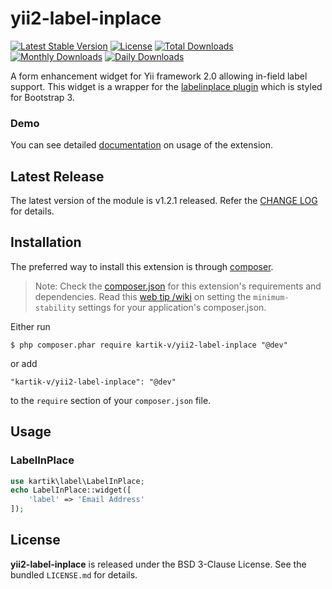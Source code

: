 yii2-label-inplace
=================

[![Latest Stable Version](https://poser.pugx.org/kartik-v/yii2-label-inplace/v/stable)](https://packagist.org/packages/kartik-v/yii2-label-inplace)
[![License](https://poser.pugx.org/kartik-v/yii2-label-inplace/license)](https://packagist.org/packages/kartik-v/yii2-label-inplace)
[![Total Downloads](https://poser.pugx.org/kartik-v/yii2-label-inplace/downloads)](https://packagist.org/packages/kartik-v/yii2-label-inplace)
[![Monthly Downloads](https://poser.pugx.org/kartik-v/yii2-label-inplace/d/monthly)](https://packagist.org/packages/kartik-v/yii2-label-inplace)
[![Daily Downloads](https://poser.pugx.org/kartik-v/yii2-label-inplace/d/daily)](https://packagist.org/packages/kartik-v/yii2-label-inplace)

A form enhancement widget for Yii framework 2.0 allowing in-field label support. This widget is a wrapper for the 
[labelinplace plugin](https://github.com/andreapace/labelinplace) which is styled for Bootstrap 3. 

### Demo
You can see detailed [documentation](http://demos.krajee.com/label-inplace) on usage of the extension.

## Latest Release
The latest version of the module is v1.2.1 released. Refer the [CHANGE LOG](https://github.com/kartik-v/yii2-label-inplace/blob/master/CHANGE.md) for details.

## Installation

The preferred way to install this extension is through [composer](http://getcomposer.org/download/).

> Note: Check the [composer.json](https://github.com/kartik-v/yii2-label-inplace/blob/master/composer.json) for this extension's requirements and dependencies. 
Read this [web tip /wiki](http://webtips.krajee.com/setting-composer-minimum-stability-application/) on setting the `minimum-stability` settings for your application's composer.json.

Either run

```
$ php composer.phar require kartik-v/yii2-label-inplace "@dev"
```

or add

```
"kartik-v/yii2-label-inplace": "@dev"
```

to the ```require``` section of your `composer.json` file.

## Usage

### LabelInPlace

```php
use kartik\label\LabelInPlace;
echo LabelInPlace::widget([
    'label' => 'Email Address'
]); 
```

## License

**yii2-label-inplace** is released under the BSD 3-Clause License. See the bundled `LICENSE.md` for details.